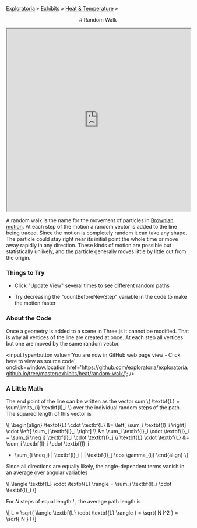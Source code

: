 [Exploratoria]( http://exploratoria.github.io ) &raquo; [Exhibits]( http://exploratoria.github.io/exhibits/ ) &raquo;
[Heat & Temperature]( http://exploratoria.github.io/exhibits/heat/ ) &raquo;

<center>
# Random Walk
</center>

<span style=display:none>_View as a web page to see the content of this iframe_</span>
<iframe src=http://exploratoria.github.io/lib/code-edit-view/code-edit-view.html#http://exploratoria.github.io/exhibits/heat/random-walk/random-walk.html width=100% height=500px></iframe>

A random walk is the name for the movement of particles in <a href="https://en.wikipedia.org/wiki/Brownian_motion">Brownian motion</a>. At each step of the motion a random vector is added to the line being traced. Since the motion is completely random it can take any shape. The particle could stay right near its initial point the whole time or move away rapidly in any direction. These kinds of motion are possible but statistically unlikely, and the particle generally moves little by little out from the origin.

### Things to Try

* Click "Update View" several times to see different random paths

* Try decreasing the "countBeforeNewStep" variable in the code to make the motion faster
 
### About the Code

Once a geometry is added to a scene in Three.js it cannot be modified. That is why all vertices of the line are created at once. At each step all vertices but one are moved by the same random vector.

<span style=display:none; >[You are now in GitHub source code view - Click here to view as a web page]( http://exploratoria.github.io/exhibits/heat/random-walk/index.html "View file as a web page." ) </span>
<input type=button value='You are now in GitHub web page view - Click here to view as source code' onclick=window.location.href='https://github.com/exploratoria/exploratoria.github.io/tree/master/exhibits/heat/random-walk/'; />

### A Little Math

The end point of the line can be written as the vector sum \\( \textbf{L} = \sum\limits\_{i} \textbf{l}\_i \\) over the individual random steps of the path. The squared length of this vector is

\\[ \begin{align}
\textbf{L} \cdot \textbf{L} &= \left\[ \sum\_i \textbf{l}\_i \right\] \cdot \left\[ \sum\_j \textbf{l}\_i \right\] \\\\
&= \sum\_i \textbf{l}\_i \cdot \textbf{l}\_i + \sum\_{i \neq j} \textbf{l}\_i \cdot \textbf{l}\_j \\\\
\textbf{L} \cdot \textbf{L} &= \sum\_i \textbf{l}\_i \cdot \textbf{l}\_i
  + \sum\_{i \neq j} | \textbf{l}\_i | | \textbf{l}\_j \cos \gamma\_{ij}
\end{align} \\]

Since all directions are equally likely, the angle-dependent terms vanish in an average over angular variables

\\[ \langle \textbf{L} \cdot \textbf{L} \rangle = \sum\_i \textbf{l}\_i \cdot \textbf{l}\_i \\]

For <i>N</i> steps of equal length <i>l</i>&nbsp;, the average path length is

\\[ L = \sqrt{ \langle \textbf{L} \cdot \textbf{L} \rangle } = \sqrt{ N l^2 } = \sqrt{ N } l \\]
